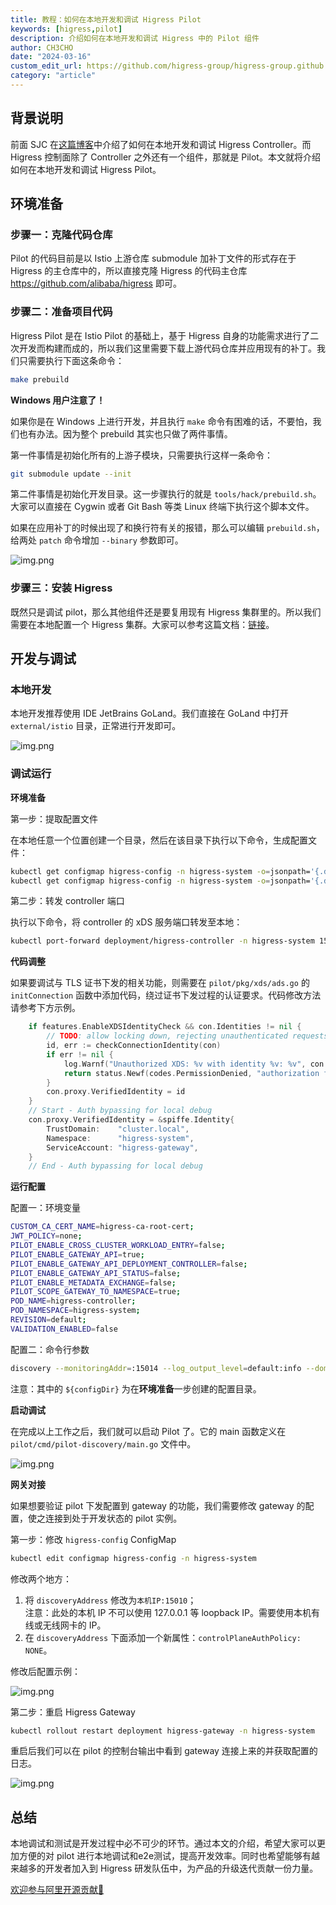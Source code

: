 ```yaml
---
title: 教程：如何在本地开发和调试 Higress Pilot
keywords: [higress,pilot]
description: 介绍如何在本地开发和调试 Higress 中的 Pilot 组件
author: CH3CHO
date: "2024-03-16"
custom_edit_url: https://github.com/higress-group/higress-group.github.io/blob/main/i18n/en/docusaurus-plugin-content-blog/pilot-debug.md
category: "article"
---
```


## 背景说明

前面 SJC 在[这篇博客](/blog/e2e-debug)中介绍了如何在本地开发和调试 Higress Controller。而 Higress 控制面除了 Controller 之外还有一个组件，那就是 Pilot。本文就将介绍如何在本地开发和调试 Higress Pilot。

## 环境准备

### 步骤一：克隆代码仓库

Pilot 的代码目前是以 Istio 上游仓库 submodule 加补丁文件的形式存在于 Higress 的主仓库中的，所以直接克隆 Higress 的代码主仓库 https://github.com/alibaba/higress 即可。

### 步骤二：准备项目代码

Higress Pilot 是在 Istio Pilot 的基础上，基于 Higress 自身的功能需求进行了二次开发而构建而成的，所以我们这里需要下载上游代码仓库并应用现有的补丁。我们只需要执行下面这条命令：

```bash
make prebuild
```

**Windows 用户注意了！**

如果你是在 Windows 上进行开发，并且执行 `make` 命令有困难的话，不要怕，我们也有办法。因为整个 prebuild 其实也只做了两件事情。

第一件事情是初始化所有的上游子模块，只需要执行这样一条命令：

```bash
git submodule update --init
```

第二件事情是初始化开发目录。这一步骤执行的就是 `tools/hack/prebuild.sh`。大家可以直接在 Cygwin 或者 Git Bash 等类 Linux 终端下执行这个脚本文件。

如果在应用补丁的时候出现了和换行符有关的报错，那么可以编辑 `prebuild.sh`，给两处 `patch` 命令增加 `--binary` 参数即可。

![img.png](/img/blog/pilot-debug/patch-binary.png)

### 步骤三：安装 Higress

既然只是调试 pilot，那么其他组件还是要复用现有 Higress 集群里的。所以我们需要在本地配置一个 Higress 集群。大家可以参考这篇文档：[链接](/docs/latest/user/quickstart)。

## 开发与调试

### 本地开发

本地开发推荐使用 IDE JetBrains GoLand。我们直接在 GoLand 中打开 `external/istio` 目录，正常进行开发即可。

![img.png](/img/blog/pilot-debug/goland-project.png)

### 调试运行

**环境准备**

第一步：提取配置文件

在本地任意一个位置创建一个目录，然后在该目录下执行以下命令，生成配置文件：

```bash
kubectl get configmap higress-config -n higress-system -o=jsonpath='{.data.mesh}' > ./mesh
kubectl get configmap higress-config -n higress-system -o=jsonpath='{.data.meshNetworks}' > ./meshNetworks
```

第二步：转发 controller 端口

执行以下命令，将 controller 的 xDS 服务端口转发至本地：

```bash
kubectl port-forward deployment/higress-controller -n higress-system 15051
```

**代码调整**

如果要调试与 TLS 证书下发的相关功能，则需要在 `pilot/pkg/xds/ads.go` 的 `initConnection` 函数中添加代码，绕过证书下发过程的认证要求。代码修改方法请参考下方示例。

```go
	if features.EnableXDSIdentityCheck && con.Identities != nil {
		// TODO: allow locking down, rejecting unauthenticated requests.
		id, err := checkConnectionIdentity(con)
		if err != nil {
			log.Warnf("Unauthorized XDS: %v with identity %v: %v", con.PeerAddr, con.Identities, err)
			return status.Newf(codes.PermissionDenied, "authorization failed: %v", err).Err()
		}
		con.proxy.VerifiedIdentity = id
	}
    // Start - Auth bypassing for local debug
	con.proxy.VerifiedIdentity = &spiffe.Identity{
		TrustDomain:    "cluster.local",
		Namespace:      "higress-system",
		ServiceAccount: "higress-gateway",
	}
    // End - Auth bypassing for local debug
```

**运行配置**

配置一：环境变量

```bash
CUSTOM_CA_CERT_NAME=higress-ca-root-cert;
JWT_POLICY=none;
PILOT_ENABLE_CROSS_CLUSTER_WORKLOAD_ENTRY=false;
PILOT_ENABLE_GATEWAY_API=true;
PILOT_ENABLE_GATEWAY_API_DEPLOYMENT_CONTROLLER=false;
PILOT_ENABLE_GATEWAY_API_STATUS=false;
PILOT_ENABLE_METADATA_EXCHANGE=false;
PILOT_SCOPE_GATEWAY_TO_NAMESPACE=true;
POD_NAME=higress-controller;
POD_NAMESPACE=higress-system;
REVISION=default;
VALIDATION_ENABLED=false
```

配置二：命令行参数

```bash
discovery --monitoringAddr=:15014 --log_output_level=default:info --domain cluster.local --keepaliveMaxServerConnectionAge 30m --meshConfig ${configDir}/mesh --networksConfig ${configDir}/meshNetworks
```

注意：其中的 `${configDir}` 为在**环境准备**一步创建的配置目录。

**启动调试**

在完成以上工作之后，我们就可以启动 Pilot 了。它的 main 函数定义在 `pilot/cmd/pilot-discovery/main.go` 文件中。

![img.png](/img/blog/pilot-debug/debug-run.png)

**网关对接**

如果想要验证 pilot 下发配置到 gateway 的功能，我们需要修改 gateway 的配置，使之连接到处于开发状态的 pilot 实例。

第一步：修改 `higress-config` ConfigMap

```bash
kubectl edit configmap higress-config -n higress-system
```

修改两个地方：
1. 将 `discoveryAddress` 修改为`本机IP:15010`；
    <br/>
    注意：此处的本机 IP 不可以使用 127.0.0.1 等 loopback IP。需要使用本机有线或无线网卡的 IP。
2. 在 `discoveryAddress` 下面添加一个新属性：`controlPlaneAuthPolicy: NONE`。

修改后配置示例：

![img.png](/img/blog/pilot-debug/higress-config-edited.png)

第二步：重启 Higress Gateway

```bash
kubectl rollout restart deployment higress-gateway -n higress-system
```

重启后我们可以在 pilot 的控制台输出中看到 gateway 连接上来的并获取配置的日志。

![img.png](/img/blog/pilot-debug/gateway-connected.png)

## 总结

本地调试和测试是开发过程中必不可少的环节。通过本文的介绍，希望大家可以更加方便的对 pilot 进行本地调试和e2e测试，提高开发效率。同时也希望能够有越来越多的开发者加入到 Higress 研发队伍中，为产品的升级迭代贡献一份力量。

[欢迎参与阿里开源贡献👏](https://github.com/alibaba/higress/issues/480)
